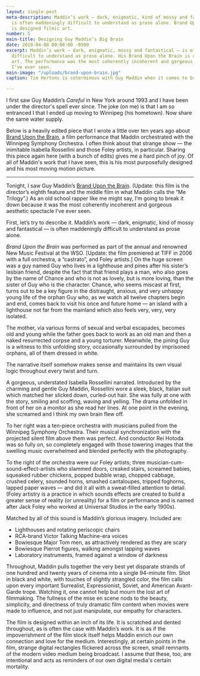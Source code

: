 ```yaml
---
layout: single-post
meta-description: Maddin’s work — dark, enigmatic, kind of mossy and fantastical —
  is often maddeningly difficult to understand as prose alone. Brand Upon the Brain
  is designed filmic art.
number: 5
main-title: Designing Guy Maddin’s Big Brain
date: 2019-04-08 00:00:00 -0500
excerpt: Maddin’s work — dark, enigmatic, mossy and fantastical — is often maddeningly
  difficult to understand as prose alone. His Brand Upon the Brain is designed filmic
  art. The performance was the most coherently incoherent and gorgeous aesthetic spectacle
  I’ve ever seen.
main-image: "/uploads/brand-upon-brain.jpg"
caption: Tim Hortons is coterminous with Guy Maddin when it comes to brands on brains.

---
```

I first saw Guy Maddin’s _Careful_ in New York around 1993 and I have been under the director's spell ever since. The joke (on me) is that I am so entranced I that I ended up moving to Winnipeg (his hometown). Now share the same water supply.

Below is a heavily edited piece that I wrote a little over ten years ago about [Brand Upon the Brain](https://www.criterion.com/films/746-brand-upon-the-brain), a film performance that Maddin orchestrated with the Winnipeg Symphony Orchestra. I often think about that strange show — the inimitable Isabella Rossellini and those Foley artists, in particular. Sharing this piece again here (with a bunch of edits) gives me a hard pinch of joy. Of all of Maddin's work that I have seen, this is his most purposefully designed and his most moving motion picture.

<hr />

Tonight, I saw Guy Maddin’s <a href="https://www.criterion.com/films/746-brand-upon-the-brain">Brand Upon the Brain</a>. (Update: this film is the director’s eighth feature and the middle film in what Maddin calls the “Me Trilogy”.) As an old school rapper like me might say, I’m going to break it down because it was the most coherently incoherent and gorgeous aesthetic spectacle I’ve ever seen.

First, let’s try to describe it. Maddin’s work — dark, enigmatic, kind of mossy and fantastical — is often maddeningly difficult to understand as prose alone.

<em>Brand Upon the Brain</em> was performed as part of the annual and renowned New Music Festival at the WSO. \[Update: the film premiered at TIFF in 2006 with a full orchestra, a “castrato”, and Foley artists.\] On the huge screen was a guy named Guy who lives in a lighthouse and pines after his sister’s lesbian friend, despite the fact that that friend plays a man, who also goes by the name of Chance and who is not as lovely, but is more loving, than the sister of Guy who is the character. Chance, who seems miscast at first, turns out to be a key figure in the distraught, anxious, and very unhappy young life of the orphan Guy who, as we watch all twelve chapters begin and end, comes back to visit his once and future home — an island with a lighthouse not far from the mainland which also feels very, very, very isolated.

The mother, via various forms of sexual and verbal escapades, becomes  old and young while the father goes back to work as an old man and then a naked resurrected corpse and a young torturer. Meanwhile, the pining Guy is a witness to this unfolding story, occasionally surrounded by imprisoned orphans, all of them dressed in white.

The narrative itself somehow makes sense and maintains its own visual logic throughout every twist and turn.

A gorgeous, understated Isabella Rossellini narrated. Introduced by the charming and gentle Guy Maddin, Rossellini wore a sleek, black, Italian suit which matched her slicked down, curled-out hair. She was fully at one with the story, smiling and scoffing, waving and yelling. The drama unfolded in front of her on a monitor as she read her lines. At one point in the evening, she screamed and I think my own brain flew off.

To her right was a ten-piece orchestra with musicians pulled from the  Winnipeg Symphony Orchestra. Their musical synchronization with the projected silent film above them was perfect. And conductor Rei Hotoda was so fully on, so completely engaged with those towering images that the swelling music overwhelmed and blended perfectly with the photography.

To the right of the orchestra were our Foley artists; three musician-cum-sound-effect-artists who slammed doors, creaked stairs, screamed babies, squeaked rubber chickens, popped bubble wrap, chopped cabbage, crushed celery, sounded horns, smashed cantaloupes, tripped foghorns, lapped paper waves — and did it all with a sweat-filled attention to detail. (Foley artistry is a practice in which sounds effects are created to build a greater sense of reality (or unreality) for a film or performance and is named after Jack Foley who worked at Universal Studios in the early 1900s).

Matched by all of this sound is Maddin’s glorious imagery. Included are:

* Lighthouses and rotating periscopic chairs
* RCA-brand Victor Talking Machine-era voices
* Bowiesque Major Tom men, as attractively rendered as they are scary
* Bowiesque Pierrot figures, walking amongst lapping waves
* Laboratory instruments, framed against a window of darkness

Throughout, Maddin pulls together the very best yet disparate strands of one hundred and twenty years of cinema into a single 94-minute film. Shot in black and white, with touches of slightly strangled color, the film calls upon every important Surrealist, Expressionist, Soviet, and American Avant-Garde trope. Watching it, one cannot help but mourn the lost art of filmmaking. The fullness of the mise en scene nods to the beauty, simplicity, and directness of truly dramatic film content when movies were made to influence, and not just manipulate, our empathy for characters.

The film is designed within an inch of its life. It is scratched and dented throughout, as is often the case with Maddin’s work. It is as if the impoverishment of the film stock itself helps Maddin enrich our own connection and love for the medium. Interestingly, at certain points in the film, strange digital rectangles flickered across the screen, small remnants of the modern video medium being broadcast. I assume that these, too, are intentional and acts as reminders of our own digital media's certain mortality.